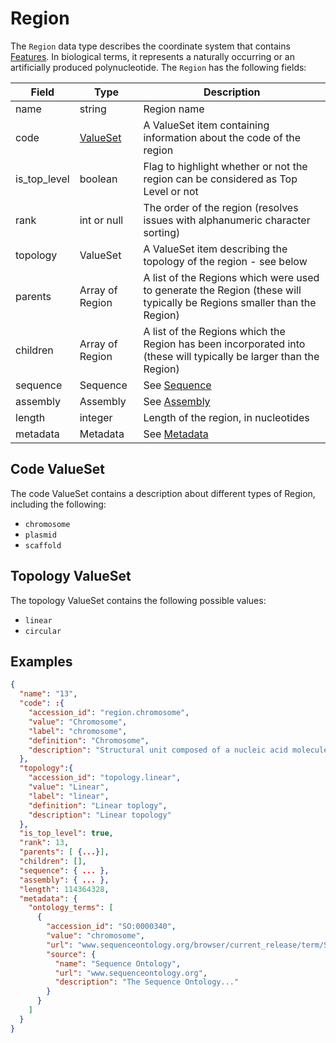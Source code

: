 # Region

The `Region` data type describes the coordinate system that contains [Features](./feature.md). In biological terms, it represents a naturally occurring or an artificially produced polynucleotide. The `Region` has the following fields:

| Field                 | Type                        | Description                                                                                                               |
|-----------------------|-----------------------------|---------------------------------------------------------------------------------------------------------------------------|
| name                  | string                      | Region name                                                                                                               |
| code                  | [ValueSet](./value_set.md)  | A ValueSet item containing information about the code of the region                                                       |
| is_top_level          | boolean                     | Flag to highlight whether or not the region can be considered as Top Level or not                                         |
| rank                  | int or null                 | The order of the region (resolves issues with alphanumeric character sorting)                                             |
| topology              | ValueSet                    | A ValueSet item describing the topology of the region - see below                                                         |
| parents               | Array of Region             | A list of the Regions which were used to generate the Region (these will typically be Regions smaller than the Region)    |
| children              | Array of Region             | A list of the Regions which the Region has been incorporated into (these will typically be larger than the Region)        |
| sequence              | Sequence                    | See [Sequence](./sequence.md)                                                                                             |
| assembly              | Assembly                    | See [Assembly](./assembly.md)                                                                                             |
| length                | integer                     | Length of the region, in nucleotides                                                                                      |
| metadata              | Metadata                    | See [Metadata](./generic_metadata.md)                                                                                     |

## Code ValueSet
The code ValueSet contains a description about different types of Region, including the following:
- `chromosome`
- `plasmid`
- `scaffold`

## Topology ValueSet
The topology ValueSet contains the following possible values:
- `linear`
- `circular`

## Examples
```json
{
  "name": "13",
  "code": :{
    "accession_id": "region.chromosome",
    "value": "Chromosome",
    "label": "chromosome",
    "definition": "Chromosome",
    "description": "Structural unit composed of a nucleic acid molecule which controls its own replication through the interaction of specific proteins at one or more origins of replication."
  },
  "topology":{
    "accession_id": "topology.linear",
    "value": "Linear",
    "label": "linear",
    "definition": "Linear toplogy",
    "description": "Linear topology"
  },
  "is_top_level": true,
  "rank": 13,
  "parents": [ {...}],
  "children": [],
  "sequence": { ... },
  "assembly": { ... },
  "length": 114364328,
  "metadata": {
    "ontology_terms": [
      {
        "accession_id": "SO:0000340",
        "value": "chromosome",
        "url": "www.sequenceontology.org/browser/current_release/term/SO:0000340",
        "source": {
          "name": "Sequence Ontology",
          "url": "www.sequenceontology.org",
          "description": "The Sequence Ontology..."
        }
      }
    ]
  }
}
```
